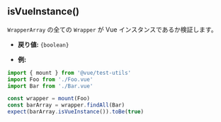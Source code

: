 ## isVueInstance()

`WrapperArray` の全ての `Wrapper` が Vue インスタンスであるか検証します。

- **戻り値:** `{boolean}`

- **例:**

```js
import { mount } from '@vue/test-utils'
import Foo from './Foo.vue'
import Bar from './Bar.vue'

const wrapper = mount(Foo)
const barArray = wrapper.findAll(Bar)
expect(barArray.isVueInstance()).toBe(true)
```
